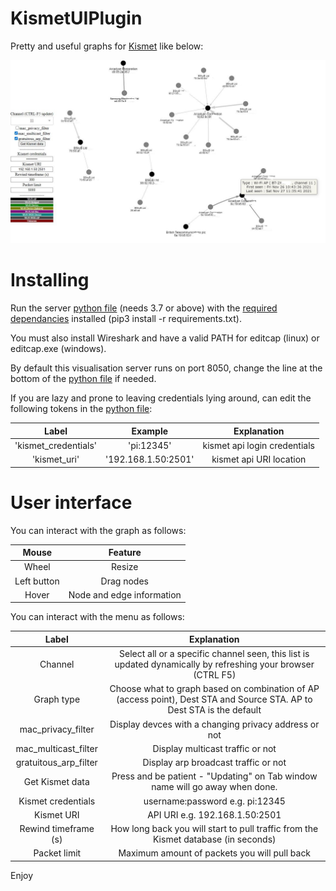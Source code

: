 # KismetUIPlugin

Pretty and useful graphs for [Kismet](https://github.com/kismetwireless/kismet) like below:

![!](./UI.jpg "")

# Installing

Run the server [python file](./KismetUIPlugin.py) (needs 3.7 or above) with the [required dependancies](./requirements.txt) installed (pip3 install -r requirements.txt).

You must also install Wireshark and have a valid PATH for editcap (linux) or editcap.exe (windows).

By default this visualisation server runs on port 8050, change the line at the bottom of the [python file](./KismetUIPlugin.py) if needed.

If you are lazy and prone to leaving credentials lying around, can edit the following tokens in the [python file](./KismetUIPlugin.py):

| **Label** |    **Example**   | **Explanation** | 
| :-------------: | :----------: | :----------: | 
| 'kismet_credentials' | 'pi:12345' | kismet api login credentials |
| 'kismet_uri'  | '192.168.1.50:2501' |  kismet api URI location |

# User interface

You can interact with the graph as follows:

| **Mouse** | **Feature** |
| :-------------: | :----------: |
| Wheel | Resize |
| Left button | Drag nodes |
| Hover | Node and edge information |

You can interact with the menu as follows:

| **Label** | **Explanation** | 
| :-------------: | :----------: |
| Channel | Select all or a specific channel seen, this list is updated dynamically by refreshing your browser (CTRL F5) |
| Graph type | Choose what to graph based on combination of AP (access point), Dest STA  and Source STA. AP to Dest STA is the default |
| mac_privacy_filter | Display devces with a changing privacy address or not |
| mac_multicast_filter | Display multicast traffic or not |
| gratuitous_arp_filter | Display arp broadcast traffic or not |
| Get Kismet data | Press and be patient - "Updating" on Tab window name will go away when done. |
| Kismet credentials | username:password e.g. pi:12345 |
| Kismet URI | API URI e.g. 192.168.1.50:2501 |
| Rewind timeframe (s) | How long back you will start to pull traffic from the Kismet database (in seconds) |
| Packet limit | Maximum amount of packets you will pull back |

Enjoy


